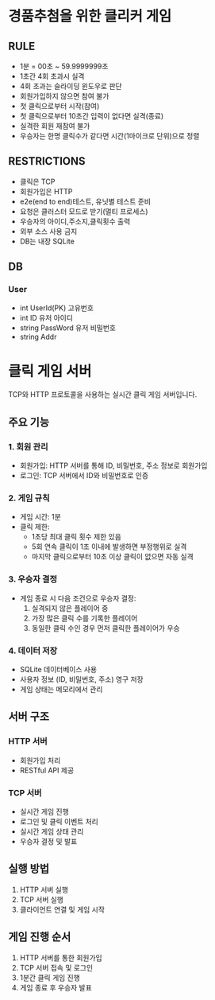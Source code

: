 # 경품추첨을 위한 클리커 게임

## RULE
- 1분 = 00초 ~ 59.9999999초
- 1초간 4회 초과시 실격
- 4회 초과는 슬라이딩 윈도우로 판단
- 회원가입하지 않으면 참여 불가
- 첫 클릭으로부터 시작(참여)
- 첫 클릭으로부터 10초간 입력이 없다면 실격(종료)
- 실격한 회원 재참여 불가
- 우승자는 한명 클릭수가 같다면 시간(1마이크로 단위)으로 정렬

## RESTRICTIONS
- 클릭은 TCP
- 회원가입은 HTTP
- e2e(end to end)테스트, 유닛별 테스트 준비
- 요청은 클러스터 모드로 받기(멀티 프로세스)
- 우승자의 아이디,주소지,클릭횟수 출력
- 외부 소스 사용 금지
- DB는 내장 SQLite

## DB

### User
- int UserId(PK) 고유번호
- int ID 유저 아이디
- string PassWord 유저 비밀번호
- string Addr

# 클릭 게임 서버

TCP와 HTTP 프로토콜을 사용하는 실시간 클릭 게임 서버입니다.

## 주요 기능

### 1. 회원 관리
- 회원가입: HTTP 서버를 통해 ID, 비밀번호, 주소 정보로 회원가입
- 로그인: TCP 서버에서 ID와 비밀번호로 인증

### 2. 게임 규칙
- 게임 시간: 1분
- 클릭 제한:
  - 1초당 최대 클릭 횟수 제한 있음
  - 5회 연속 클릭이 1초 이내에 발생하면 부정행위로 실격
  - 마지막 클릭으로부터 10초 이상 클릭이 없으면 자동 실격

### 3. 우승자 결정
- 게임 종료 시 다음 조건으로 우승자 결정:
  1. 실격되지 않은 플레이어 중
  2. 가장 많은 클릭 수를 기록한 플레이어
  3. 동일한 클릭 수인 경우 먼저 클릭한 플레이어가 우승

### 4. 데이터 저장
- SQLite 데이터베이스 사용
- 사용자 정보 (ID, 비밀번호, 주소) 영구 저장
- 게임 상태는 메모리에서 관리

## 서버 구조

### HTTP 서버
- 회원가입 처리
- RESTful API 제공

### TCP 서버
- 실시간 게임 진행
- 로그인 및 클릭 이벤트 처리
- 실시간 게임 상태 관리
- 우승자 결정 및 발표

## 실행 방법

1. HTTP 서버 실행
2. TCP 서버 실행
3. 클라이언트 연결 및 게임 시작

## 게임 진행 순서

1. HTTP 서버를 통한 회원가입
2. TCP 서버 접속 및 로그인
3. 1분간 클릭 게임 진행
4. 게임 종료 후 우승자 발표
